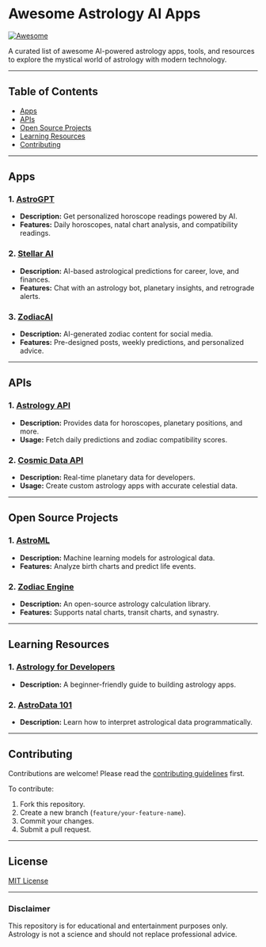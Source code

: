 # Awesome Astrology AI Apps

[![Awesome](https://awesome.re/badge.svg)](https://awesome.re)

A curated list of awesome AI-powered astrology apps, tools, and resources to explore the mystical world of astrology with modern technology.

---

## Table of Contents

- [Apps](#apps)
- [APIs](#apis)
- [Open Source Projects](#open-source-projects)
- [Learning Resources](#learning-resources)
- [Contributing](#contributing)

---

## Apps

### 1. [AstroGPT](https://astro-gpt.example.com)
- **Description:** Get personalized horoscope readings powered by AI.
- **Features:** Daily horoscopes, natal chart analysis, and compatibility readings.

### 2. [Stellar AI](https://stellar-ai.example.com)
- **Description:** AI-based astrological predictions for career, love, and finances.
- **Features:** Chat with an astrology bot, planetary insights, and retrograde alerts.

### 3. [ZodiacAI](https://zodiac-ai.example.com)
- **Description:** AI-generated zodiac content for social media.
- **Features:** Pre-designed posts, weekly predictions, and personalized advice.

---

## APIs

### 1. [Astrology API](https://astrology-api.example.com)
- **Description:** Provides data for horoscopes, planetary positions, and more.
- **Usage:** Fetch daily predictions and zodiac compatibility scores.

### 2. [Cosmic Data API](https://cosmic-data-api.example.com)
- **Description:** Real-time planetary data for developers.
- **Usage:** Create custom astrology apps with accurate celestial data.

---

## Open Source Projects

### 1. [AstroML](https://github.com/example/astroml)
- **Description:** Machine learning models for astrological data.
- **Features:** Analyze birth charts and predict life events.

### 2. [Zodiac Engine](https://github.com/example/zodiac-engine)
- **Description:** An open-source astrology calculation library.
- **Features:** Supports natal charts, transit charts, and synastry.

---

## Learning Resources

### 1. [Astrology for Developers](https://astrology-dev.example.com)
- **Description:** A beginner-friendly guide to building astrology apps.

### 2. [AstroData 101](https://astrodata-101.example.com)
- **Description:** Learn how to interpret astrological data programmatically.

---

## Contributing

Contributions are welcome! Please read the [contributing guidelines](CONTRIBUTING.md) first.

To contribute:

1. Fork this repository.
2. Create a new branch (`feature/your-feature-name`).
3. Commit your changes.
4. Submit a pull request.

---

## License

[MIT License](LICENSE)

---

### Disclaimer

This repository is for educational and entertainment purposes only. Astrology is not a science and should not replace professional advice.
